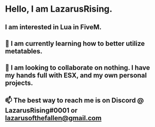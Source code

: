 # Hello, I am LazarusRising.

## I am interested in Lua in FiveM.
## 🌱 I am currently learning how to better utilize metatables.
## 💞️ I am looking to collaborate on nothing. I have my hands full with ESX, and my own personal projects.
## 📫 The best way to reach me is on Discord @ LazarusRising#0001 or lazarusofthefallen@gmail.com
